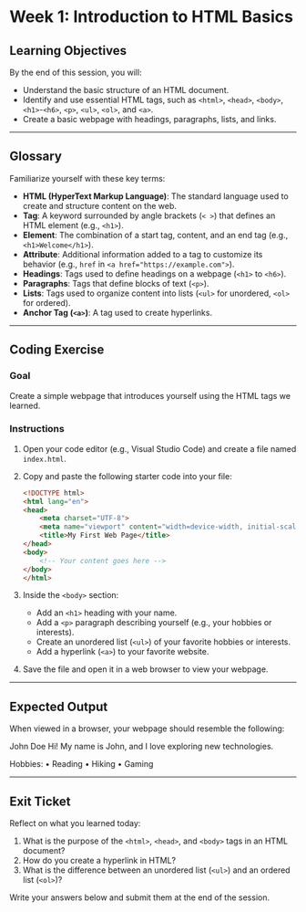 # **Week 1: Introduction to HTML Basics**

## **Learning Objectives**
By the end of this session, you will:
- Understand the basic structure of an HTML document.
- Identify and use essential HTML tags, such as `<html>`, `<head>`, `<body>`, `<h1>`-`<h6>`, `<p>`, `<ul>`, `<ol>`, and `<a>`.
- Create a basic webpage with headings, paragraphs, lists, and links.

---

## **Glossary**
Familiarize yourself with these key terms:

- **HTML (HyperText Markup Language)**: The standard language used to create and structure content on the web.
- **Tag**: A keyword surrounded by angle brackets (`< >`) that defines an HTML element (e.g., `<h1>`).
- **Element**: The combination of a start tag, content, and an end tag (e.g., `<h1>Welcome</h1>`).
- **Attribute**: Additional information added to a tag to customize its behavior (e.g., `href` in `<a href="https://example.com">`).
- **Headings**: Tags used to define headings on a webpage (`<h1>` to `<h6>`).
- **Paragraphs**: Tags that define blocks of text (`<p>`).
- **Lists**: Tags used to organize content into lists (`<ul>` for unordered, `<ol>` for ordered).
- **Anchor Tag (`<a>`)**: A tag used to create hyperlinks.

---

## **Coding Exercise**

### **Goal**
Create a simple webpage that introduces yourself using the HTML tags we learned.

### **Instructions**
1. Open your code editor (e.g., Visual Studio Code) and create a file named `index.html`.
2. Copy and paste the following starter code into your file:
    ```html
    <!DOCTYPE html>
    <html lang="en">
    <head>
        <meta charset="UTF-8">
        <meta name="viewport" content="width=device-width, initial-scale=1.0">
        <title>My First Web Page</title>
    </head>
    <body>
        <!-- Your content goes here -->
    </body>
    </html>
    ```
3. Inside the `<body>` section:
   - Add an `<h1>` heading with your name.
   - Add a `<p>` paragraph describing yourself (e.g., your hobbies or interests).
   - Create an unordered list (`<ul>`) of your favorite hobbies or interests.
   - Add a hyperlink (`<a>`) to your favorite website.

4. Save the file and open it in a web browser to view your webpage.

---

## **Expected Output**
When viewed in a browser, your webpage should resemble the following:

John Doe
Hi! My name is John, and I love exploring new technologies.

Hobbies:
	•	Reading
	•	Hiking
	•	Gaming

---

## **Exit Ticket**
Reflect on what you learned today:
1. What is the purpose of the `<html>`, `<head>`, and `<body>` tags in an HTML document?
2. How do you create a hyperlink in HTML?
3. What is the difference between an unordered list (`<ul>`) and an ordered list (`<ol>`)? 

Write your answers below and submit them at the end of the session.
   